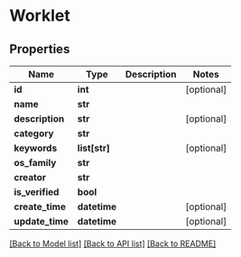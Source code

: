 # Worklet

## Properties
Name | Type | Description | Notes
------------ | ------------- | ------------- | -------------
**id** | **int** |  | [optional] 
**name** | **str** |  | 
**description** | **str** |  | [optional] 
**category** | **str** |  | 
**keywords** | **list[str]** |  | [optional] 
**os_family** | **str** |  | 
**creator** | **str** |  | 
**is_verified** | **bool** |  | 
**create_time** | **datetime** |  | [optional] 
**update_time** | **datetime** |  | [optional] 

[[Back to Model list]](../README.md#documentation-for-models) [[Back to API list]](../README.md#documentation-for-api-endpoints) [[Back to README]](../README.md)

